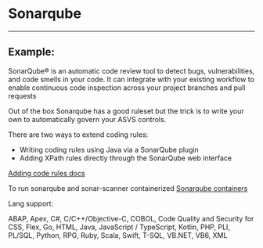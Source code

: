 # Sonarqube
-------

## Example:

SonarQube® is an automatic code review tool to detect bugs, vulnerabilities, and
code smells in your code. It can integrate with your existing workflow to 
enable continuous code inspection across your project branches and pull requests

Out of the box Sonarqube has a good ruleset but the trick is to write
your own to automatically govern your ASVS controls.

There are two ways to extend coding rules:

- Writing coding rules using Java via a SonarQube plugin
- Adding XPath rules directly through the SonarQube web interface

[Adding code rules docs](https://docs.sonarqube.org/latest/extend/adding-coding-rules/)

To run sonarqube and sonar-scanner containerized
[Sonarqube containers](https://hub.docker.com/_/sonarqube)

Lang support:

ABAP, Apex, C#, C/C++/Objective-C, COBOL, Code Quality and Security for CSS,
Flex, Go, HTML, Java, JavaScript / TypeScript, Kotlin, PHP, PLI, PL/SQL, Python,
RPG, Ruby, Scala, Swift, T-SQL, VB.NET, VB6, XML